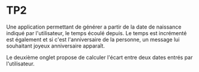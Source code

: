 # TP2
Une application permettant de générer a partir de la date de naissance indiqué par l'utilisateur, le temps écoulé depuis. Le temps est incrémenté est également et si c'est l'anniversaire de la personne, un message lui souhaitant joyeux anniversaire apparaît.

Le deuxième onglet propose de calculer l'écart entre deux dates entrés par l'utilisateur.
